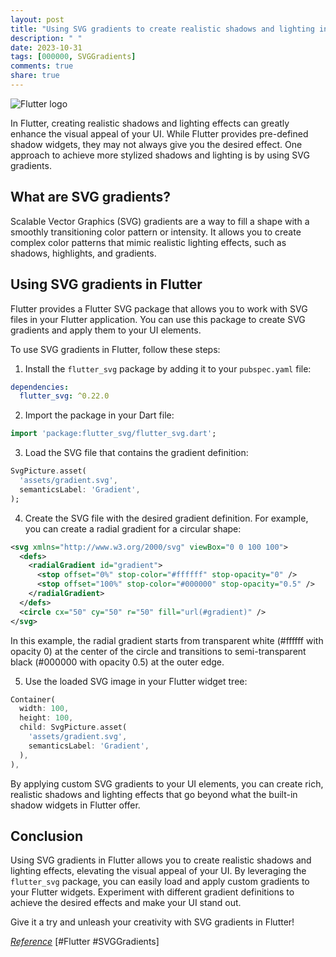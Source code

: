 ```yaml
---
layout: post
title: "Using SVG gradients to create realistic shadows and lighting in Flutter"
description: " "
date: 2023-10-31
tags: [000000, SVGGradients]
comments: true
share: true
---
```

![Flutter logo](https://flutter.dev/images/flutter-logo-sharing.png)

In Flutter, creating realistic shadows and lighting effects can greatly enhance the visual appeal of your UI. While Flutter provides pre-defined shadow widgets, they may not always give you the desired effect. One approach to achieve more stylized shadows and lighting is by using SVG gradients.

## What are SVG gradients?
Scalable Vector Graphics (SVG) gradients are a way to fill a shape with a smoothly transitioning color pattern or intensity. It allows you to create complex color patterns that mimic realistic lighting effects, such as shadows, highlights, and gradients.

## Using SVG gradients in Flutter
Flutter provides a Flutter SVG package that allows you to work with SVG files in your Flutter application. You can use this package to create SVG gradients and apply them to your UI elements.

To use SVG gradients in Flutter, follow these steps:

1. Install the `flutter_svg` package by adding it to your `pubspec.yaml` file:

```yaml
dependencies:
  flutter_svg: ^0.22.0
```

2. Import the package in your Dart file:

```dart
import 'package:flutter_svg/flutter_svg.dart';
```

3. Load the SVG file that contains the gradient definition:

```dart
SvgPicture.asset(
  'assets/gradient.svg',
  semanticsLabel: 'Gradient',
);
```

4. Create the SVG file with the desired gradient definition. For example, you can create a radial gradient for a circular shape:

```xml
<svg xmlns="http://www.w3.org/2000/svg" viewBox="0 0 100 100">
  <defs>
    <radialGradient id="gradient">
      <stop offset="0%" stop-color="#ffffff" stop-opacity="0" />
      <stop offset="100%" stop-color="#000000" stop-opacity="0.5" />
    </radialGradient>
  </defs>
  <circle cx="50" cy="50" r="50" fill="url(#gradient)" />
</svg>
```

In this example, the radial gradient starts from transparent white (#ffffff with opacity 0) at the center of the circle and transitions to semi-transparent black (#000000 with opacity 0.5) at the outer edge.

5. Use the loaded SVG image in your Flutter widget tree:

```dart
Container(
  width: 100,
  height: 100,
  child: SvgPicture.asset(
    'assets/gradient.svg',
    semanticsLabel: 'Gradient',
  ),
),
```

By applying custom SVG gradients to your UI elements, you can create rich, realistic shadows and lighting effects that go beyond what the built-in shadow widgets in Flutter offer.

## Conclusion
Using SVG gradients in Flutter allows you to create realistic shadows and lighting effects, elevating the visual appeal of your UI. By leveraging the `flutter_svg` package, you can easily load and apply custom gradients to your Flutter widgets. Experiment with different gradient definitions to achieve the desired effects and make your UI stand out.

Give it a try and unleash your creativity with SVG gradients in Flutter!

[*Reference*](https://flutter.dev/docs/development/ui/widgets/svg)
[#Flutter #SVGGradients]
